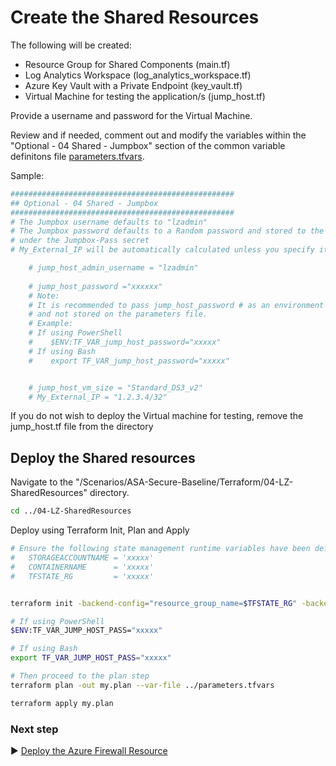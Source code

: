 # Create the Shared Resources 

The following will be created:
* Resource Group for Shared Components (main.tf)
* Log Analytics Workspace (log_analytics_workspace.tf)
* Azure Key Vault with a Private Endpoint (key_vault.tf)
* Virtual Machine for testing the application/s (jump_host.tf)

Provide a username and password for the Virtual Machine.

Review and if needed, comment out and modify the variables within the "Optional - 04 Shared - Jumpbox" section of the common variable definitons file [parameters.tfvars](./parameters.tfvars). 

Sample:

```bash
##################################################
## Optional - 04 Shared - Jumpbox
##################################################
# The Jumpbox username defaults to "lzadmin"
# The Jumpbox password defaults to a Random password and stored to the KeyVault
# under the Jumpbox-Pass secret
# My_External_IP will be automatically calculated unless you specify it here.

    # jump_host_admin_username = "lzadmin"
    
    # jump_host_password ="xxxxxx"
    # Note: 
    # It is recommended to pass jump_host_password # as an environment variable
    # and not stored on the parameters file.
    # Example:
    # If using PowerShell
    #    $ENV:TF_VAR_jump_host_password="xxxxx"
    # If using Bash
    #    export TF_VAR_jump_host_password="xxxxx"


    # jump_host_vm_size = "Standard_DS3_v2"
    # My_External_IP = "1.2.3.4/32"

```

If you do not wish to deploy the Virtual machine for testing, remove the jump_host.tf file from the directory


## Deploy the Shared resources

Navigate to the "/Scenarios/ASA-Secure-Baseline/Terraform/04-LZ-SharedResources" directory. 

```bash
cd ../04-LZ-SharedResources
```

Deploy using Terraform Init, Plan and Apply

```bash
# Ensure the following state management runtime variables have been defined:
#   STORAGEACCOUNTNAME = 'xxxxx'
#   CONTAINERNAME      = 'xxxxx'
#   TFSTATE_RG         = 'xxxxx'


terraform init -backend-config="resource_group_name=$TFSTATE_RG" -backend-config="storage_account_name=$STORAGEACCOUNTNAME" -backend-config="container_name=$CONTAINERNAME"
```

```bash
# If using PowerShell
$ENV:TF_VAR_JUMP_HOST_PASS="xxxxx"

# If using Bash
export TF_VAR_JUMP_HOST_PASS="xxxxx"

# Then proceed to the plan step
terraform plan -out my.plan --var-file ../parameters.tfvars
```

```bash
terraform apply my.plan
```

### Next step

:arrow_forward: [Deploy the Azure Firewall Resource](./05-Hub-AzureFirewall.md)